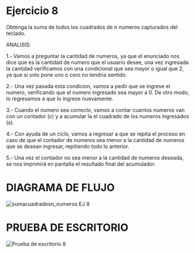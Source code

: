 # Ejercicio 8
Obtenga la suma de todos los cuadrados de n numeros capturados del teclado.

ANALISIS:

1.- Vamos a preguntar la cantidad de numeros, ya que el enunciado nos dice que es la cantidad de numero que el usuario desee, una vez ingresada la cantidad verificamos con una condicional que sea mayor o igual que 2, ya que si solo pone uno o cero no tendria sentido.

2.- Una vez pasada esta condicion, vamos a pedir que se ingrese el numero, verificando que el numero ingresado sea mayor a 0. De otro modo, lo regresamos a que lo ingrese nuevamente.

3.- Cuando el numero sea correcto, vamos a contar cuantos numeros van con un contador (c) y a acumular la el cuadrado de los numeros ingresados (s).

4.- Con ayuda de un ciclo, vamos a regresar a que se repita el proceso en caso de que el contador de numeros sea menor a la cantidad de numeros que se desean ingresar, repitiendo todo lo anterior.

5.- Una vez el contador no sea menor a la cantidad de numeros deseada, se nos imprimirá en pantalla el resultado final del acumulador.

# DIAGRAMA DE FLUJO
![sumacuadradosn_numeros EJ 8](https://github.com/ChristianDavSS/Portafolio/assets/145722756/1bb517fa-639d-48fb-ad1f-e9d04be1fa26)

# PRUEBA DE ESCRITORIO
![Prueba de escritorio 8](https://github.com/ChristianDavSS/Portafolio/assets/145722756/37a9b214-ffcb-4093-8794-beb201f9d1bb)
